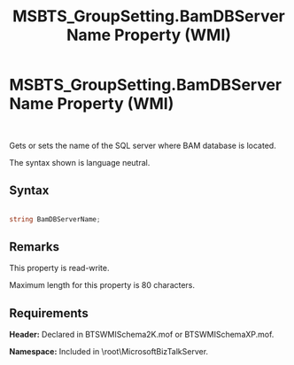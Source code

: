 ﻿---
title: MSBTS_GroupSetting.BamDBServerName Property (WMI)
TOCTitle: MSBTS_GroupSetting.BamDBServerName Property (WMI)
ms:assetid: 88bda811-1523-4d10-b3cb-1d8f4f9b2a89
ms:mtpsurl: https://msdn.microsoft.com/library/Aa561234(v=BTS.80)
ms:contentKeyID: 51529497
ms.date: 08/30/2017
mtps_version: v=BTS.80
---

# MSBTS\_GroupSetting.BamDBServerName Property (WMI)

 

Gets or sets the name of the SQL server where BAM database is located.

The syntax shown is language neutral.

## Syntax

```C#
  
string BamDBServerName;  
```

## Remarks

This property is read-write.

Maximum length for this property is 80 characters.

## Requirements

**Header:** Declared in BTSWMISchema2K.mof or BTSWMISchemaXP.mof.

**Namespace:** Included in \\root\\MicrosoftBizTalkServer.

